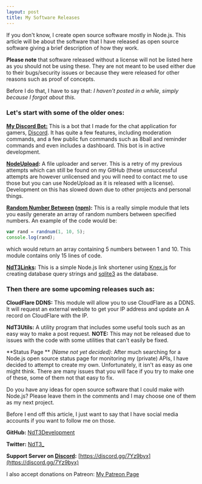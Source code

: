 ```yaml
---
layout: post
title: My Software Releases
---
```

If you don't know, I create open source software mostly in Node.js. This article will be about the software that I have released as open source software giving a brief description of how they work. 

**Please note** that software released without a license will not be listed here as you should not be using these. They are not meant to be used either due to their bugs/security issues or because they were released for other reasons such as proof of concepts.

Before I do that, I have to say that: *I haven't posted in a while, simply because I forgot about this.*

### Let's start with some of the older ones:

**[My Discord Bot:](https://github.com/NdT3Development/DiscordBot)** This is a bot that I made for the chat application for gamers, [Discord](https://discordapp.com). It has quite a few features, including moderation commands, and a few public fun commands such as 8ball and reminder commands and even includes a dashboard. This bot is in active development.

**[NodeUpload](https://github.com/NdT3Development/NodeUpload):** A file uploader and server. This is a retry of my previous attempts which can still be found on my GitHub (these unsuccessful attempts are however unlicensed and you will need to contact me to use those but you can use NodeUpload as it is released with a license). Development on this has slowed down due to other projects and personal things.

**[Random Number Between](https://github.com/NdT3Development/nodejs-random-number-between) ([npm](https://www.npmjs.com/package/random-number-between)):** This is a really simple module that lets you easily generate an array of random numbers between specified numbers. An example of the code would be:
```js
var rand = randnum(1, 10, 5);
console.log(rand);
```
which would return an array containing 5 numbers between 1 and 10. This module contains only 15 lines of code.

**[NdT3Links](https://github.com/NdT3Development/NdT3Links):** This is a simple Node.js link shortener using [Knex.js](http://knexjs.org/) for creating database query strings and [sqlite3](https://www.npmjs.com/package/SQLite3) as the database.

### Then there are some upcoming releases such as:

**CloudFlare DDNS:** This module will allow you to use CloudFlare as a DDNS. It will request an external website to get your IP address and update an A record on CloudFlare with the IP.

**NdT3Utils:** A utility program that includes some useful tools such as an easy way to make a post request. **NOTE:** This may not be released due to issues with the code with some utilities that can't easily be fixed.

**Status Page ** *(Name not yet decided)*: After much searching for a Node.js open source status page for monitoring my (private) APIs, I have decided to attempt to create my own. Unfortunately, it isn't as easy as one might think. There are many issues that you will face if you try to make one of these, some of them not that easy to fix.

Do you have any ideas for open source software that I could make with Node.js? Please leave them in the comments and I may choose one of them as my next project.

Before I end off this article, I just want to say that I have social media accounts if you want to follow me on those.

**GitHub:** [NdT3Development](https://github.com/NdT3Development)

**Twitter:** [NdT3\_](https://twitter.com/NdT3\_)

**Support Server on [Discord](https://discordapp.com):** [https://discord.gg/7Yz9byx](https://discord.gg/7Yz9byx)

I also accept donations on Patreon: [My Patreon Page](https://patreon.com/NdT3)

